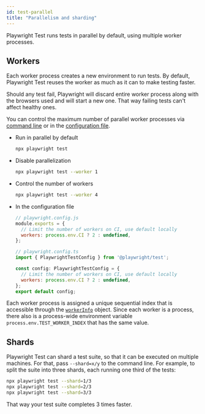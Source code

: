 ```yaml
---
id: test-parallel
title: "Parallelism and sharding"
---
```


Playwright Test runs tests in parallel by default, using multiple worker processes.

<!-- TOC -->

## Workers

Each worker process creates a new environment to run tests. By default, Playwright Test reuses the worker as much as it can to make testing faster.

Should any test fail, Playwright will discard entire worker process along with the browsers used and will start a new one. That way failing tests can't affect healthy ones.

You can control the maximum number of parallel worker processes via [command line](./test-cli.md) or in the [configuration file](./test-configuration.md).

- Run in parallel by default
  ```bash
  npx playwright test
  ```

- Disable parallelization
  ```bash
  npx playwright test --worker 1
  ```

- Control the number of workers
  ```bash
  npx playwright test --worker 4
  ```

- In the configuration file
  ```js js-flavor=js
  // playwright.config.js
  module.exports = {
    // Limit the number of workers on CI, use default locally
    workers: process.env.CI ? 2 : undefined,
  };
  ```

  ```js js-flavor=ts
  // playwright.config.ts
  import { PlaywrightTestConfig } from '@playwright/test';

  const config: PlaywrightTestConfig = {
    // Limit the number of workers on CI, use default locally
    workers: process.env.CI ? 2 : undefined,
  };
  export default config;
  ```

Each worker process is assigned a unique sequential index that is accessible through the [`workerInfo`](./test-advanced.md#workerinfo) object. Since each worker is a process, there also is a process-wide environment variable `process.env.TEST_WORKER_INDEX` that has the same value.

## Shards

Playwright Test can shard a test suite, so that it can be executed on multiple machines. For that,  pass `--shard=x/y` to the command line. For example, to split the suite into three shards, each running one third of the tests:

```bash
npx playwright test --shard=1/3
npx playwright test --shard=2/3
npx playwright test --shard=3/3
```

That way your test suite completes 3 times faster.
